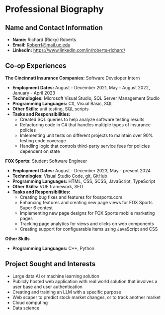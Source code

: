 # Professional Biography

## Name and Contact Information
- **Name:** Richard (Ricky) Roberts
- **Email:** Roberrf@mail.uc.edu
- **LinkedIn:** https://www.linkedin.com/in/roberts-richard/

## Co-op Experiences
**The Cincinnati Insurance Companies:** Software Developer Intern
- **Employment Dates:** August - December 2021, May - August 2022, January - April 2023
- **Technologies:** Microsoft Visual Studio, SQL Server Management Studio
- **Programming Languages:** C#, Visual Basic, SQL
- **Other Skills:** unit testing, SQL scripts
- **Tasks and Responsibilities:**
    - Created SQL queries to help analyze software testing results
    - Refactoring code in C# that handles multiple types of insurance policies
    - Imlementing unit tests on different projects to maintain over 90% testing code coverage
    - Handling logic that controls third-party service fees for policies dependent on state

**FOX Sports:** Student Software Engineer
- **Employment Dates:** August - December 2023, May - present 2024
- **Technologies:** Visual Studio Code, git, GitHub
- **Programming Languages:** HTML, CSS, SCSS, JavaScript, TypeScript
- **Other Skills:** VUE framework, SEO
- **Tasks and Responsibilities:**
    - Creating bug fixes and features for foxsports.com
    - Enhancing features and creating new page views for FOX Sports Super 6 contest
    - Implementing new page designs for FOX Sports mobile marketing pages
    - Tracking page analytics for views and clicks on web components
    - Creating support for configuarable items using JavaScript and CSS

**Other Skills**
- **Programming Languages:** C++, Python

## Project Sought and Interests
- Large data AI or machine learning solution
- Publicly hosted web application with real world solution that involves a user base and user authentication
- Creating and training an LLM with a specific purpose
- Web scaper to predict stock market changes, or to track another market
- Cloud computing
- Data science
